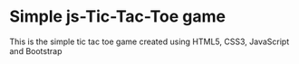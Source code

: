 # Simple js-Tic-Tac-Toe game

This is the simple tic tac toe game created using HTML5, CSS3, JavaScript and Bootstrap